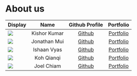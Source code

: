 # About us

Display | Name | Github Profile | Portfolio 
--------|:----:|:--------------:|:---------:
![](KishorPic.jpg) | Kishor Kumar | [Github](https://github.com/KishorKumar11) | [Portfolio](docs/team/kishorkumar11.md)
![](https://via.placeholder.com/100.png?text=Photo) | Jonathan Mui | [Github](https://github.com/jonathanmui4) | [Portfolio](docs/team/johndoe.md)
![](https://via.placeholder.com/100.png?text=Photo) | Ishaan Vyas | [Github](https://github.com/) | [Portfolio](docs/team/ishaaanvyas.md)
![](https://via.placeholder.com/100.png?text=Photo) | Koh Qianqi | [Github](https://github.com/) | [Portfolio](docs/team/johndoe.md)
![](https://via.placeholder.com/100.png?text=Photo) | Joel Chiam | [Github](https://github.com/) | [Portfolio](docs/team/johndoe.md)

